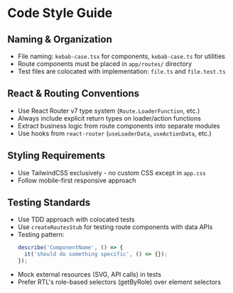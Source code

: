 # Code Style Guide

## Naming & Organization

- File naming: `kebab-case.tsx` for components, `kebab-case.ts` for utilities
- Route components must be placed in `app/routes/` directory
- Test files are colocated with implementation: `file.ts` and `file.test.ts`

## React & Routing Conventions

- Use React Router v7 type system (`Route.LoaderFunction`, etc.)
- Always include explicit return types on loader/action functions
- Extract business logic from route components into separate modules
- Use hooks from `react-router` (`useLoaderData`, `useActionData`, etc.)

## Styling Requirements

- Use TailwindCSS exclusively - no custom CSS except in `app.css`
- Follow mobile-first responsive approach

## Testing Standards

- Use TDD approach with colocated tests
- Use `createRoutesStub` for testing route components with data APIs
- Testing pattern:
  ```typescript
  describe('ComponentName', () => {
    it('should do something specific', () => {});
  });
  ```
- Mock external resources (SVG, API calls) in tests
- Prefer RTL's role-based selectors (getByRole) over element selectors
